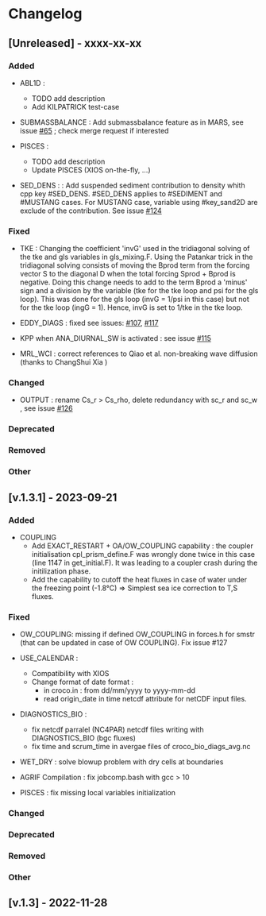 # Changelog

## [Unreleased] - xxxx-xx-xx

### Added

- ABL1D : 
  - TODO add description
  - Add KILPATRICK test-case

- SUBMASSBALANCE : Add submassbalance feature as in MARS, see issue 
  [#65](https://gitlab.inria.fr/croco-ocean/croco/-/issues/65) ; 
  check merge request if interested

- PISCES :
  - TODO add description
  - Update PISCES (XIOS on-the-fly, ...)

- SED_DENS :  : Add suspended sediment contribution to density whith cpp key 
  #SED_DENS. #SED_DENS applies to #SEDIMENT and #MUSTANG cases. For MUSTANG 
  case, variable using #key_sand2D are exclude of the contribution. See 
  issue [#124](https://gitlab.inria.fr/croco-ocean/croco/-/issues/124)

### Fixed
- TKE : Changing the coefficient 'invG' used in the tridiagonal solving of 
  the tke and gls variables in gls_mixing.F. Using the Patankar trick in the 
  tridiagonal solving consists of moving the Bprod term from the forcing 
  vector S to the diagonal D when the total forcing Sprod + Bprod is 
  negative. Doing this change needs to add to the term Bprod a 'minus' sign 
  and a division by the variable (tke for the tke loop and psi for the gls 
  loop). This was done for the gls loop (invG = 1/psi in this case) but not 
  for the tke loop (ingG = 1). Hence, invG is set to 1/tke in the tke loop.

- EDDY_DIAGS : fixed see issues: 
  [#107](https://gitlab.inria.fr/croco-ocean/croco/-/issues/107), 
  [#117](https://gitlab.inria.fr/croco-ocean/croco/-/issues/117)

- KPP when ANA_DIURNAL_SW is activated : see issue 
  [#115](https://gitlab.inria.fr/croco-ocean/croco/-/issues/115)

- MRL_WCI : correct references to Qiao et al. non-breaking wave diffusion
  (thanks to ChangShui Xia )

### Changed

- OUTPUT : rename Cs_r > Cs_rho, delete redundancy with sc_r and sc_w , see issue 
  [#126](https://gitlab.inria.fr/croco-ocean/croco/-/issues/126) 

### Deprecated

### Removed

### Other

## [v.1.3.1] - 2023-09-21
### Added

- COUPLING
  - Add EXACT_RESTART + OA/OW_COUPLING capability : the coupler initialisation 
    cpl_prism_define.F was wrongly done twice in this case (line 1147 in 
    get_initial.F). It was leading to a coupler crash during the initilization 
    phase.
  - Add the capability to cutoff the heat fluxes in case of water under the 
    freezing point (-1.8°C) => Simplest sea ice correction to T,S fluxes.

### Fixed

- OW_COUPLING: missing if defined OW_COUPLING in forces.h for smstr (that can 
  be updated in case of OW COUPLING). Fix issue #127

- USE_CALENDAR : 
  - Compatibility with XIOS
  - Change format of date format : 
    - in croco.in : from dd/mm/yyyy to yyyy-mm-dd
    - read origin_date in time netcdf attribute for netCDF input files.

- DIAGNOSTICS_BIO : 
  - fix netcdf parralel (NC4PAR) netcdf files writing with DIAGNOSTICS_BIO 
    (bgc fluxes)
  - fix time and scrum_time in avergae files of croco_bio_diags_avg.nc

- WET_DRY : solve blowup problem with dry cells at boundaries

- AGRIF Compilation : fix jobcomp.bash with gcc > 10

- PISCES : fix missing local variables initialization

### Changed

### Deprecated

### Removed

### Other

## [v.1.3] - 2022-11-28
